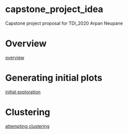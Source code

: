 # capstone_project_idea
Capstone project proposal for TDI_2020
Arpan Neupane

# Overview

<a href="https://github.com/arpnneupane/capstone_project_idea/blob/master/rmd/capstone_idea_overview.md" target="_blank">overview</a>

# Generating initial plots 
<a href="https://github.com/arpnneupane/capstone_project_idea/blob/master/rmd/generating_initial_plots.md" target="_blank">initial exploration</a>

# Clustering

<a href="https://github.com/arpnneupane/capstone_project_idea/blob/master/rmd/further_exploration_of_the_data.md" target="_blank">attempting clustering</a>
